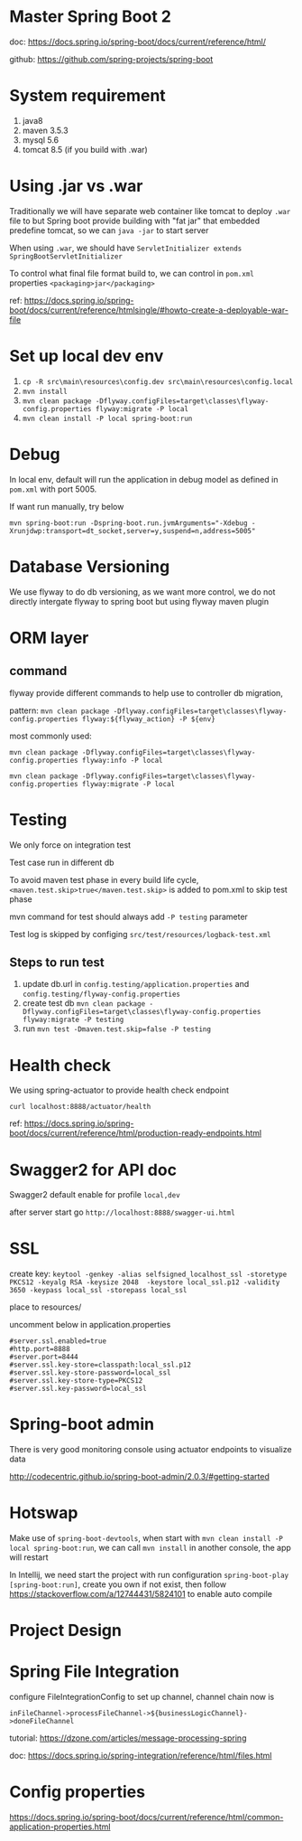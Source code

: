 # Master Spring Boot 2

doc: https://docs.spring.io/spring-boot/docs/current/reference/html/

github: https://github.com/spring-projects/spring-boot

# System requirement 

1. java8
1. maven 3.5.3
1. mysql 5.6
1. tomcat 8.5 (if you build with .war)

# Using .jar vs .war

Traditionally we will have separate web container like tomcat to deploy `.war` file to but Spring boot provide building with "fat jar" that embedded predefine tomcat, so we can `java -jar` to start server

When using `.war`, we should have `ServletInitializer extends SpringBootServletInitializer`

To control what final file format build to, we can control in `pom.xml` properties `<packaging>jar</packaging>`

ref: https://docs.spring.io/spring-boot/docs/current/reference/htmlsingle/#howto-create-a-deployable-war-file

# Set up local dev env

1. `cp -R src\main\resources\config.dev src\main\resources\config.local`
1. `mvn install`
1. `mvn clean package -Dflyway.configFiles=target\classes\flyway-config.properties flyway:migrate -P local`
1. `mvn clean install -P local spring-boot:run`

# Debug

In local env, default will run the application in debug model as defined in `pom.xml` with port 5005.

If want run manually, try below

`mvn spring-boot:run -Dspring-boot.run.jvmArguments="-Xdebug -Xrunjdwp:transport=dt_socket,server=y,suspend=n,address=5005"`

# Database Versioning

We use flyway to do db versioning, as we want more control, we do not directly intergate flyway to spring boot but using flyway maven plugin

# ORM layer


## command

flyway provide different commands to help use to controller db migration, 

pattern: `mvn clean package -Dflyway.configFiles=target\classes\flyway-config.properties flyway:${flyway_action} -P ${env}`

most commonly used:

`mvn clean package -Dflyway.configFiles=target\classes\flyway-config.properties flyway:info -P local`

`mvn clean package -Dflyway.configFiles=target\classes\flyway-config.properties flyway:migrate -P local`

# Testing

We only force on integration test

Test case run in different db

To avoid maven test phase in every build life cycle, `<maven.test.skip>true</maven.test.skip>` is added to pom.xml to skip test phase

mvn command for test should always add `-P testing` parameter

Test log is skipped by configing `src/test/resources/logback-test.xml`

## Steps to run test 
1. update db.url in `config.testing/application.properties` and `config.testing/flyway-config.properties`
1. create test db `mvn clean package -Dflyway.configFiles=target\classes\flyway-config.properties flyway:migrate -P testing`
1. run `mvn test -Dmaven.test.skip=false -P testing`

# Health check

We using spring-actuator to provide health check endpoint

`curl localhost:8888/actuator/health`

ref: https://docs.spring.io/spring-boot/docs/current/reference/html/production-ready-endpoints.html


# Swagger2 for API doc

Swagger2 default enable for profile `local,dev`

after server start go `http://localhost:8888/swagger-ui.html`

# SSL

create key: `keytool -genkey -alias selfsigned_localhost_ssl -storetype PKCS12 -keyalg RSA -keysize 2048  -keystore local_ssl.p12 -validity 3650 -keypass local_ssl -storepass local_ssl`

place to resources/

uncomment below in application.properties

```
#server.ssl.enabled=true
#http.port=8888
#server.port=8444
#server.ssl.key-store=classpath:local_ssl.p12
#server.ssl.key-store-password=local_ssl
#server.ssl.key-store-type=PKCS12
#server.ssl.key-password=local_ssl
```

# Spring-boot admin

There is very good monitoring console using actuator endpoints to visualize data 

http://codecentric.github.io/spring-boot-admin/2.0.3/#getting-started

# Hotswap

Make use of `spring-boot-devtools`, when start with `mvn clean install -P local spring-boot:run`, we can call `mvn install` in another console, the app will restart

In Intellij, we need start the project with run configuration `spring-boot-play [spring-boot:run]`, create you own if not exist, then follow https://stackoverflow.com/a/12744431/5824101 to enable auto compile 

# Project Design

# Spring File Integration

configure FileIntegrationConfig to set up channel, channel chain now is
 
 `inFileChannel->processFileChannel->${businessLogicChannel}->doneFileChannel`
 
tutorial: https://dzone.com/articles/message-processing-spring

doc: https://docs.spring.io/spring-integration/reference/html/files.html

# Config properties

https://docs.spring.io/spring-boot/docs/current/reference/html/common-application-properties.html
